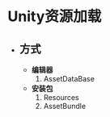 # Unity资源加载

- ## 方式

  - **编辑器**
    1. AssetDataBase
  - **安装包**
    1. Resources
    2. AssetBundle